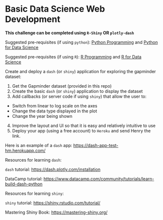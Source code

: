 # Basic Data Science Web Development

**This challenge can be completed using `R-Shiny` OR `plotly-dash`**

Suggested pre-requisites (if using `python`): [Python Programming](https://github.com/Bioinformatics-Research-Network/training-requirements/tree/main/Python%20Programming) and [Python for Data Science](https://github.com/Bioinformatics-Research-Network/training-requirements/tree/main/Python%20for%20Data%20Science)

Suggested pre-requisites (if using `R`): [R Programming](https://github.com/Bioinformatics-Research-Network/training-requirements/tree/main/R%20Programming) and [R for Data Science](https://github.com/Bioinformatics-Research-Network/training-requirements/tree/main/R%20for%20Data%20Science)

Create and deploy a `dash` (or `shiny`) application for exploring the gapminder dataset:

1. Get the Gapminder dataset (provided in this repo)
2. Create the basic `dash` (or `shiny`) application to display the dataset
3. Add callbacks (or server code if using `shiny`) that allow the user to:
- Switch from linear to log scale on the axes
- Change the data type displayed in the plot
- Change the year being shown
4. Improve the layout and UI so that it is easy and relatively intuitive to use
5. Deploy your app (using a free account) to `Heroku` and send Henry the link. 

Here is an example of a `dash` app: https://dash-app-test-hm.herokuapp.com/

Resources for learning `dash`:

`dash` tutorial: https://dash.plotly.com/installation

DataCamp tutorial: https://www.datacamp.com/community/tutorials/learn-build-dash-python

Resources for learning `shiny`:

`shiny` tutorial: https://shiny.rstudio.com/tutorial/

Mastering Shiny Book: https://mastering-shiny.org/
